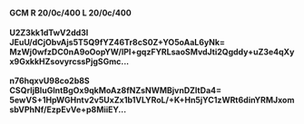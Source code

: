 #### GCM R 20/0c/400 L 20/0c/400
**U2Z3kk1dTwV2dd3I**<br/>**JEuU/dCjObvAjs5T5Q9fYZ46Tr8cS0Z+YO5oAaL6yNk=**<br/>**MzWj0wfzDC0nA9oOopYW/lPI+gqzFYRLsaoSMvdJti2Qgddy+uZ3e4qXyx9GxkkHZsovyrcssPjgSGmc...**<br/><br/>
**n76hqxvU98co2b8S**<br/>**CSQrIjBIuGlntBgOx9qkMoAz8fNZsNWMBjvnDZltDa4=**<br/>**5ewVS+1HpWGHntv2v5UxZx1b1VLYRoL/+K+Hn5jYC1zWRt6dinYRMJxomsbVPhNf/EzpEvVe+p8MiiEY...**